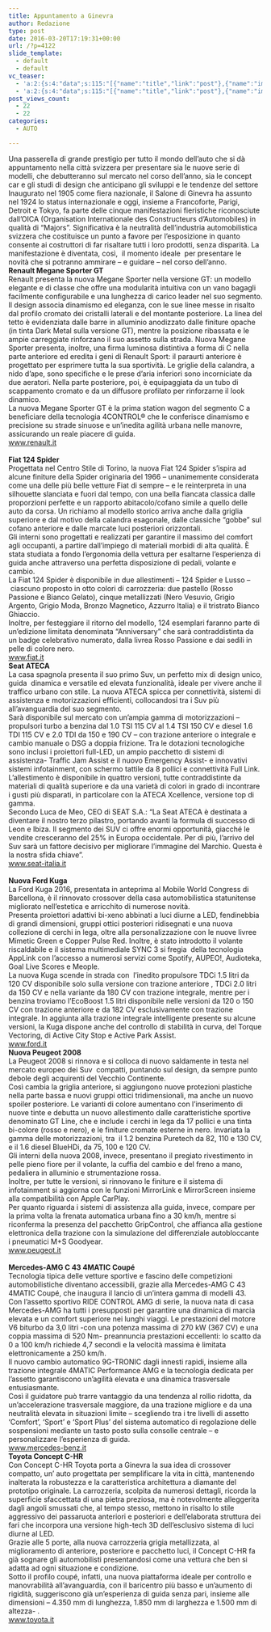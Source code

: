 ```yaml
---
title: Appuntamento a Ginevra
author: Redazione
type: post
date: 2016-03-20T17:19:31+00:00
url: /?p=4122
slide_template:
  - default
  - default
vc_teaser:
  - 'a:2:{s:4:"data";s:115:"[{"name":"title","link":"post"},{"name":"image","image":"featured","link":"none"},{"name":"text","mode":"excerpt"}]";s:7:"bgcolor";s:0:"";}'
  - 'a:2:{s:4:"data";s:115:"[{"name":"title","link":"post"},{"name":"image","image":"featured","link":"none"},{"name":"text","mode":"excerpt"}]";s:7:"bgcolor";s:0:"";}'
post_views_count:
  - 22
  - 22
categories:
  - AUTO

---
```

<div>
  Una passerella di grande prestigio per tutto il mondo dell&#8217;auto che si dà appuntamento nella città svizzera per presentare sia le nuove serie di modelli, che debutteranno sul mercato nel corso dell&#8217;anno, sia le concept car e gli studi di design che anticipano gli sviluppi e le tendenze del settore
</div>

<div>
</div>

<div>
  Inaugurato nel 1905 come fiera nazionale, il Salone di Ginevra ha assunto nel 1924 lo status internazionale e oggi, insieme a Francoforte, Parigi, Detroit e Tokyo, fa parte delle cinque manifestazioni fieristiche riconosciute dall&#8217;OICA (Organisation Internationale des Constructeurs d’Automobiles) in qualità di &#8220;Majors&#8221;. Significativa è la neutralità dell’industria automobilistica svizzera che costituisce un punto a favore per l&#8217;esposizione in quanto consente ai costruttori di far risaltare tutti i loro prodotti, senza disparità. La manifestazione è diventata, così,  il momento ideale  per presentare le novità che si potranno ammirare – e guidare – nel corso dell&#8217;anno.
</div>

<div>
</div>

<div>
</div>

<div>
  <strong>Renault Megane Sporter GT</strong>
</div>

<div>
  Renault presenta la nuova Megane Sporter nella versione GT: un modello elegante e di classe che offre una modularità intuitiva con un vano bagagli facilmente configurabile e una lunghezza di carico leader nel suo segmento.
</div>

<div>
  Il design associa dinamismo ed eleganza, con le sue linee messe in risalto dal profilo cromato dei cristalli laterali e del montante posteriore. La linea del tetto è evidenziata dalle barre in alluminio anodizzato dalle finiture opache (in tinta Dark Metal sulla versione GT), mentre la posizione ribassata e le ampie carreggiate rinforzano il suo assetto sulla strada. Nuova Megane Sporter presenta, inoltre, una firma luminosa distintiva a forma di C nella parte anteriore ed eredita i geni di Renault Sport: il paraurti anteriore è progettato per esprimere tutta la sua sportività. Le griglie della calandra, a nido d’ape, sono specifiche e le prese d’aria inferiori sono incorniciate da due aeratori. Nella parte posteriore, poi, è equipaggiata da un tubo di scappamento cromato e da un diffusore profilato per rinforzarne il look dinamico.
</div>

<div>
  La nuova Megane Sporter GT è la prima station wagon del segmento C a beneficiare della tecnologia 4CONTROL® che le conferisce dinamismo e precisione su strade sinuose e un’inedita agilità urbana nelle manovre, assicurando un reale piacere di guida.
</div>

<div>
  <a href="https://www.renault.it">www.renault.it</a>
</div>

<div>
  <strong> </strong>
</div>

<div>
  <strong>Fiat 124 Spider</strong>
</div>

<div>
  Progettata nel Centro Stile di Torino, la nuova Fiat 124 Spider s’ispira ad alcune finiture della Spider originaria del 1966 &#8211; unanimemente considerata come una delle più belle vetture Fiat di sempre &#8211; e le reinterpreta in una silhouette slanciata e fuori dal tempo, con una bella fiancata classica dalle proporzioni perfette e un rapporto abitacolo/cofano simile a quello delle auto da corsa. Un richiamo al modello storico arriva anche dalla griglia superiore e dal motivo della calandra esagonale, dalle classiche “gobbe” sul cofano anteriore e dalle marcate luci posteriori orizzontali.
</div>

<div>
  Gli interni sono progettati e realizzati per garantire il massimo del comfort agli occupanti, a partire dall’impiego di materiali morbidi di alta qualità. È stata studiata a fondo l’ergonomia della vettura per esaltarne l’esperienza di guida anche attraverso una perfetta disposizione di pedali, volante e cambio.
</div>

<div>
  La Fiat 124 Spider è disponibile in due allestimenti &#8211; 124 Spider e Lusso &#8211;  ciascuno proposto in otto colori di carrozzeria: due pastello (Rosso Passione e Bianco Gelato), cinque metallizzati (Nero Vesuvio, Grigio Argento, Grigio Moda, Bronzo Magnetico, Azzurro Italia) e il tristrato Bianco Ghiaccio.
</div>

<div>
  Inoltre, per festeggiare il ritorno del modello, 124 esemplari faranno parte di un’edizione limitata denominata “Anniversary” che sarà contraddistinta da un badge celebrativo numerato, dalla livrea Rosso Passione e dai sedili in pelle di colore nero.
</div>

<div>
  <a href="https://www.fiat.it">www.fiat.it</a>
</div>

<div>
</div>

<div>
  <strong>Seat ATECA</strong>
</div>

<div>
  La casa spagnola presenta il suo primo Suv, un perfetto mix di design unico, guida  dinamica e versatile ed elevata funzionalità, ideale per vivere anche il traffico urbano con stile. La nuova ATECA spicca per connettività, sistemi di assistenza e motorizzazioni efficienti, collocandosi tra i Suv più all&#8217;avanguardia del suo segmento.
</div>

<div>
  Sarà disponibile sul mercato con un&#8217;ampia gamma di motorizzazioni &#8211; propulsori turbo a benzina dal 1.0 TSI 115 CV al 1.4 TSI 150 CV e diesel 1.6 TDI 115 CV e 2.0 TDI da 150 e 190 CV &#8211; con trazione anteriore o integrale e cambio manuale o DSG a doppia frizione. Tra le dotazioni tecnologiche sono inclusi i proiettori full-LED, un ampio pacchetto di sistemi di assistenza- Traffic Jam Assist e il nuovo Emergency Assist- e innovativi sistemi infotainment, con schermo tattile da 8 pollici e connettività Full Link. L&#8217;allestimento è disponibile in quattro versioni, tutte contraddistinte da materiali di qualità superiore e da una varietà di colori in grado di incontrare i gusti più disparati, in particolare con la ATECA Xcellence, versione top di gamma.
</div>

<div>
  Secondo Luca de Meo, CEO di SEAT S.A.: &#8220;La Seat ATECA è destinata a diventare il nostro terzo pilastro, portando avanti la formula di successo di Leon e Ibiza. Il segmento dei SUV ci offre enormi opportunità, giacché le vendite cresceranno del 25% in Europa occidentale. Per di più, l&#8217;arrivo del Suv sarà un fattore decisivo per migliorare l&#8217;immagine del Marchio. Questa è la nostra sfida chiave”.
</div>

<div>
</div>

<div>
  <a href="https://www.seat-italia.it">www.seat-italia.it</a>
</div>

<div>
  <strong> </strong>
</div>

<div>
  <strong>Nuova Ford Kuga</strong>
</div>

<div>
  La Ford Kuga 2016, presentata in anteprima al Mobile World Congress di Barcellona, è il rinnovato crossover della casa automobilistica statunitense migliorato nell&#8217;estetica e arricchito di numerose novità.
</div>

<div>
  Presenta proiettori adattivi bi-xeno abbinati a luci diurne a LED, fendinebbia di grandi dimensioni, gruppi ottici posteriori ridisegnati e una nuova collezione di cerchi in lega, oltre alla personalizzazione con le nuove livree Mimetic Green e Copper Pulse Red. Inoltre, è stato introdotto il volante riscaldabile e il sistema multimediale SYNC 3 si fregia  della tecnologia AppLink con l&#8217;accesso a numerosi servizi come Spotify, AUPEO!, Audioteka, Goal Live Scores e Meople.
</div>

<div>
  La nuova Kuga scende in strada con  l&#8217;inedito propulsore TDCi 1.5 litri da 120 CV disponibile solo sulla versione con trazione anteriore , TDCi 2.0 litri da 150 CV e nella variante da 180 CV con trazione integrale, mentre per i benzina troviamo l&#8217;EcoBoost 1.5 litri disponibile nelle versioni da 120 o 150 CV con trazione anteriore e da 182 CV esclusivamente con trazione integrale. In aggiunta alla trazione integrale intelligente presente su alcune versioni, la Kuga dispone anche del controllo di stabilità in curva, del Torque Vectoring, di Active City Stop e Active Park Assist.
</div>

<div>
  <a href="https://www.ford.it">www.ford.it</a>
</div>

<div>
</div>

<div>
</div>

<div>
  <strong>Nuova Peugeot 2008</strong>
</div>

<div>
  La Peugeot 2008 si rinnova e si colloca di nuovo saldamente in testa nel mercato europeo dei Suv  compatti, puntando sul design, da sempre punto debole degli acquirenti del Vecchio Continente.
</div>

<div>
  Così cambia la griglia anteriore, si aggiungono nuove protezioni plastiche nella parte bassa e nuovi gruppi ottici tridimensionali, ma anche un nuovo spoiler posteriore. Le varianti di colore aumentano con l&#8217;inserimento di nuove tinte e debutta un nuovo allestimento dalle caratteristiche sportive denominato GT Line, che e include i cerchi in lega da 17 pollici e una tinta bi-colore (rosso e nero), e le finiture cromate esterne in nero. Invariata la gamma delle motorizzazioni, tra  il 1.2 benzina Puretech da 82, 110 e 130 CV, e il 1.6 diesel BlueHDi, da 75, 100 e 120 CV.
</div>

<div>
  Gli interni della nuova 2008, invece, presentano il pregiato rivestimento in pelle pieno fiore per il volante, la cuffia del cambio e del freno a mano, pedaliera in alluminio e strumentazione rossa.
</div>

<div>
  Inoltre, per tutte le versioni, si rinnovano le finiture e il sistema di infotainment si aggiorna con le funzioni MirrorLink e MirrorScreen insieme alla compatibilità con Apple CarPlay.
</div>

<div>
  Per quanto riguarda i sistemi di assistenza alla guida, invece, compare per la prima volta la frenata automatica urbana fino a 30 km/h, mentre si riconferma la presenza del pacchetto GripControl, che affianca alla gestione elettronica della trazione con la simulazione del differenziale autobloccante i pneumatici M+S Goodyear.
</div>

<div>
  <a href="https://www.peugeot.it">www.peugeot.it</a>
</div>

<div>
  <strong> </strong>
</div>

<div>
  <strong>Mercedes-AMG C 43 4MATIC Coupé</strong>
</div>

<div>
  Tecnologia tipica delle vetture sportive e fascino delle competizioni automobilistiche diventano accessibili, grazie alla Mercedes-AMG C 43 4MATIC Coupé, che inaugura il lancio di un’intera gamma di modelli 43.
</div>

<div>
  Con l’assetto sportivo RIDE CONTROL AMG di serie, la nuova nata di casa Mercedes-AMG ha tutti i presupposti per garantire una dinamica di marcia elevata e un comfort superiore nei lunghi viaggi. Le prestazioni del motore V6 biturbo da 3,0 litri -con una potenza massima di 270 kW (367 CV) e una coppia massima di 520 Nm- preannuncia prestazioni eccellenti: lo scatto da 0 a 100 km/h richiede 4,7 secondi e la velocità massima è limitata elettronicamente a 250 km/h.
</div>

<div>
  Il nuovo cambio automatico 9G-TRONIC dagli innesti rapidi, insieme alla trazione integrale 4MATIC Performance AMG e la tecnologia dedicata per l’assetto garantiscono un’agilità elevata e una dinamica trasversale entusiasmante.
</div>

<div>
  Così il guidatore può trarre vantaggio da una tendenza al rollio ridotta, da un’accelerazione trasversale maggiore, da una trazione migliore e da una neutralità elevata in situazioni limite &#8211; scegliendo tra i tre livelli di assetto ‘Comfort’, ‘Sport’ e ‘Sport Plus’ del sistema automatico di regolazione delle sospensioni mediante un tasto posto sulla consolle centrale &#8211; e personalizzare l’esperienza di guida.
</div>

<div>
</div>

<div>
  <a href="https://www.mercedes-benz.it">www.mercedes-benz.it</a>
</div>

<div>
</div>

<div>
</div>

<div>
  <strong>Toyota Concept C-HR</strong>
</div>

<div>
  Con Concept C-HR Toyota porta a Ginevra la sua idea di crossover compatto, un&#8217; auto progettata per semplificare la vita in città, mantenendo inalterata la robustezza e la caratteristica architettura a diamante del prototipo originale. La carrozzeria, scolpita da numerosi dettagli, ricorda la superficie sfaccettata di una pietra preziosa, ma è notevolmente alleggerita dagli angoli smussati che, al tempo stesso, mettono in risalto lo stile aggressivo dei passaruota anteriori e posteriori e dell&#8217;elaborata struttura dei fari che incorpora una versione high-tech 3D dell&#8217;esclusivo sistema di luci diurne al LED.
</div>

<div>
  Grazie alle 5 porte, alla nuova carrozzeria grigia metallizzata, al miglioramento di anteriore, posteriore e pacchetto luci, il Concept C-HR fa già sognare gli automobilisti presentandosi come una vettura che ben si adatta ad ogni situazione e condizione.
</div>

<div>
  Sotto il profilo coupé, infatti, una nuova piattaforma ideale per controllo e manovrabilità all&#8217;avanguardia, con il baricentro più basso e un&#8217;aumento di rigidità, suggeriscono già un&#8217;esperienza di guida senza pari, insieme alle dimensioni &#8211; 4.350 mm di lunghezza, 1.850 mm di larghezza e 1.500 mm di altezza- .
</div>

<div>
  <a href="https://www.toyota.it">www.toyota.it</a>
</div>

<div>
</div>

<div>
</div>